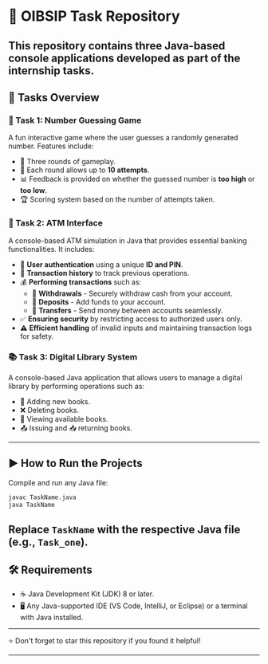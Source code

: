 # 🚀 OIBSIP Task Repository
This repository contains three Java-based console applications developed as part of the internship tasks.
---
## 📌 Tasks Overview
### 🎯 Task 1: Number Guessing Game
A fun interactive game where the user guesses a randomly generated number. Features include:
- 🔄 Three rounds of gameplay.
- 🔢 Each round allows up to **10 attempts**.
- 📊 Feedback is provided on whether the guessed number is **too high** or **too low**.
- 🏆 Scoring system based on the number of attempts taken.

### 🏧 Task 2: ATM Interface
A console-based ATM simulation in Java that provides essential banking functionalities. It includes:
- 🔐 **User authentication** using a unique **ID and PIN**.
- 📜 **Transaction history** to track previous operations.
- 💰 **Performing transactions** such as:
  - 🏦 **Withdrawals** - Securely withdraw cash from your account.
  - 💸 **Deposits** - Add funds to your account.
  - 🔄 **Transfers** - Send money between accounts seamlessly.
- ✅ **Ensuring security** by restricting access to authorized users only.
- ⚠️ **Efficient handling** of invalid inputs and maintaining transaction logs for safety.

### 📚 Task 3: Digital Library System
A console-based Java application that allows users to manage a digital library by performing operations such as:
- 📖 Adding new books.
- ❌ Deleting books.
- 📜 Viewing available books.
- 📤 Issuing and 📥 returning books.
---
## ▶️ How to Run the Projects
Compile and run any Java file:
   ```sh
   javac TaskName.java
   java TaskName
   ```
   Replace `TaskName` with the respective Java file (e.g., `Task_one`).
---
## 🛠 Requirements
- ☕ Java Development Kit (JDK) 8 or later.
- 🖥 Any Java-supported IDE (VS Code, IntelliJ, or Eclipse) or a terminal with Java installed.
---
⭐ Don't forget to star this repository if you found it helpful!

---
